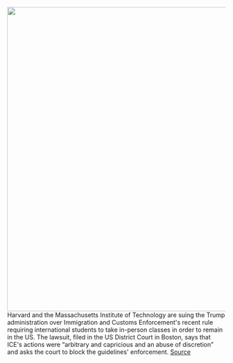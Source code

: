 <img src='https://cdn.vox-cdn.com/thumbor/UP0Va62kPOO14XGwh-vMrXKt0fE=/0x0:4284x2856/1200x800/filters:focal(1800x1086:2484x1770)/cdn.vox-cdn.com/uploads/chorus_image/image/67030940/1220367086.jpg.0.jpg' width='700px' /><br/>
Harvard and the Massachusetts Institute of Technology are suing the Trump administration over Immigration and Customs Enforcement's recent rule requiring international students to take in-person classes in order to remain in the US. The lawsuit, filed in the US District Court in Boston, says that ICE's actions were “arbitrary and capricious and an abuse of discretion” and asks the court to block the guidelines' enforcement.
<a href='https://www.theverge.com/2020/7/8/21317193/harvard-mit-ice-trump-administration-lawsuit-international-students-covid-pandemic'> Source <a/>